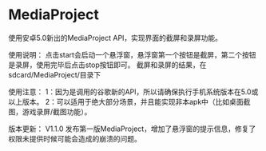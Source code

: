 # MediaProject

使用安卓5.0新出的MediaProject API，实现界面的截屏和录屏功能。

使用说明：
点击start会启动一个悬浮窗，悬浮窗第一个按钮是截屏，第二个按钮是录屏，使用完毕后点击stop按钮即可。
截屏和录屏的结果，在sdcard/MediaProject/目录下


使用注意：
1：因为是调用的谷歌新的API，所以请确保执行手机系统版本在5.0或以上版本。
2：可以适用于绝大部分场景，并且能实现非本apk中（比如桌面截图，游戏录屏/截图功能）。


版本更新：
V1.1.0
发布第一版MediaProject，增加了悬浮窗的提示信息，修复了权限未提供时候可能会造成的崩溃的问题。
